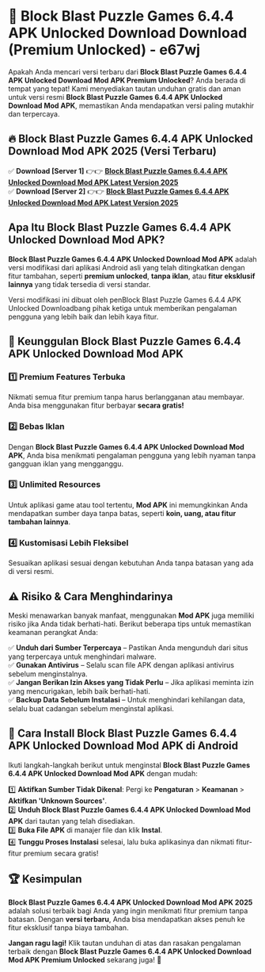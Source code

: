 # 🎯 Block Blast Puzzle Games 6.4.4 APK Unlocked Download  Download (Premium Unlocked) -  e67wj

Apakah Anda mencari versi terbaru dari **Block Blast Puzzle Games 6.4.4 APK Unlocked Download Mod APK Premium Unlocked**? Anda berada di tempat yang tepat! Kami menyediakan tautan unduhan gratis dan aman untuk versi resmi **Block Blast Puzzle Games 6.4.4 APK Unlocked Download Mod APK**, memastikan Anda mendapatkan versi paling mutakhir dan terpercaya.

## 🔥 Block Blast Puzzle Games 6.4.4 APK Unlocked Download Mod APK 2025 (Versi Terbaru)

✅ **Download [Server 1]** 👉👉 [**Block Blast Puzzle Games 6.4.4 APK Unlocked Download Mod APK Latest Version 2025**](https://momento.my/?title=Block_Blast_Puzzle_Games_6.4.4_APK_Unlocked_Download)  
✅ **Download [Server 2]** 👉👉 [**Block Blast Puzzle Games 6.4.4 APK Unlocked Download Mod APK Latest Version 2025**](https://momento.my/?title=Block_Blast_Puzzle_Games_6.4.4_APK_Unlocked_Download)  

## Apa Itu Block Blast Puzzle Games 6.4.4 APK Unlocked Download Mod APK?

**Block Blast Puzzle Games 6.4.4 APK Unlocked Download Mod APK** adalah versi modifikasi dari aplikasi Android asli yang telah ditingkatkan dengan fitur tambahan, seperti **premium unlocked**, **tanpa iklan**, atau **fitur eksklusif lainnya** yang tidak tersedia di versi standar.

Versi modifikasi ini dibuat oleh penBlock Blast Puzzle Games 6.4.4 APK Unlocked Downloadbang pihak ketiga untuk memberikan pengalaman pengguna yang lebih baik dan lebih kaya fitur.

## 🎯 Keunggulan Block Blast Puzzle Games 6.4.4 APK Unlocked Download Mod APK

### 1️⃣ Premium Features Terbuka
Nikmati semua fitur premium tanpa harus berlangganan atau membayar. Anda bisa menggunakan fitur berbayar **secara gratis!**

### 2️⃣ Bebas Iklan
Dengan **Block Blast Puzzle Games 6.4.4 APK Unlocked Download Mod APK**, Anda bisa menikmati pengalaman pengguna yang lebih nyaman tanpa gangguan iklan yang mengganggu.

### 3️⃣ Unlimited Resources
Untuk aplikasi game atau tool tertentu, **Mod APK** ini memungkinkan Anda mendapatkan sumber daya tanpa batas, seperti **koin, uang, atau fitur tambahan lainnya**.

### 4️⃣ Kustomisasi Lebih Fleksibel
Sesuaikan aplikasi sesuai dengan kebutuhan Anda tanpa batasan yang ada di versi resmi.

## ⚠️ Risiko & Cara Menghindarinya

Meski menawarkan banyak manfaat, menggunakan **Mod APK** juga memiliki risiko jika Anda tidak berhati-hati. Berikut beberapa tips untuk memastikan keamanan perangkat Anda:

✅ **Unduh dari Sumber Terpercaya** – Pastikan Anda mengunduh dari situs yang terpercaya untuk menghindari malware.  
✅ **Gunakan Antivirus** – Selalu scan file APK dengan aplikasi antivirus sebelum menginstalnya.  
✅ **Jangan Berikan Izin Akses yang Tidak Perlu** – Jika aplikasi meminta izin yang mencurigakan, lebih baik berhati-hati.  
✅ **Backup Data Sebelum Instalasi** – Untuk menghindari kehilangan data, selalu buat cadangan sebelum menginstal aplikasi.

## 📌 Cara Install Block Blast Puzzle Games 6.4.4 APK Unlocked Download Mod APK di Android

Ikuti langkah-langkah berikut untuk menginstal **Block Blast Puzzle Games 6.4.4 APK Unlocked Download Mod APK** dengan mudah:

1️⃣ **Aktifkan Sumber Tidak Dikenal**: Pergi ke **Pengaturan** > **Keamanan** > **Aktifkan 'Unknown Sources'**.  
2️⃣ **Unduh Block Blast Puzzle Games 6.4.4 APK Unlocked Download Mod APK** dari tautan yang telah disediakan.  
3️⃣ **Buka File APK** di manajer file dan klik **Instal**.  
4️⃣ **Tunggu Proses Instalasi** selesai, lalu buka aplikasinya dan nikmati fitur-fitur premium secara gratis!

## 🏆 Kesimpulan

**Block Blast Puzzle Games 6.4.4 APK Unlocked Download Mod APK 2025** adalah solusi terbaik bagi Anda yang ingin menikmati fitur premium tanpa batasan. Dengan **versi terbaru**, Anda bisa mendapatkan akses penuh ke fitur eksklusif tanpa biaya tambahan.

**Jangan ragu lagi!** Klik tautan unduhan di atas dan rasakan pengalaman terbaik dengan **Block Blast Puzzle Games 6.4.4 APK Unlocked Download Mod APK Premium Unlocked** sekarang juga! 🚀
